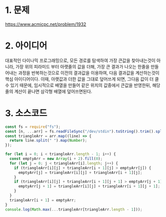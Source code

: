 # 1. 문제

https://www.acmicpc.net/problem/1932

# 2. 아이디어

대표적인 다이나믹 프로그래밍으로, 모든 경로를 탐색하여 가장 큰값을 찾아내는것이 아니라, 가장 위의 피라미드 부터 아랫줄의 값을 더해, 가장 큰 결과가 나오는 한줄을 만들어내는 과정을 반복하는것으로 이전의 결과값을 이용하여, 다음 결과값을 계산하는것이 핵심 아이디어이다. 이때, 아랫값과 더한 값을 그대로 덮어쓰게 되면, 그다음 값이 더 클수 있기 때문에, 임시적으로 배열을 만들어 같은 위치의 값중에서 큰값을 반영한뒤, 해당줄의 계산이 끝나면 삼각형 배열에 덮어쓰면된다.

# 3. 소스코드

```javascript
const fs = require("fs");
const [n, ...arr] = fs.readFileSync("/dev/stdin").toString().trim().split("\n");
const triangleArr = arr.map((line) => {
  return line.split(" ").map(Number);
});

for (let i = 0; i < triangleArr.length - 1; i++) {
  const emptyArr = new Array(i + 2).fill(0);
  for (let j = 0; j < triangleArr[i].length; j++) {
    if (triangleArr[i][j] + triangleArr[i + 1][j] > emptyArr[j]) {
      emptyArr[j] = triangleArr[i][j] + triangleArr[i + 1][j];
    }
    if (triangleArr[i][j] + triangleArr[i + 1][j + 1] > emptyArr[j + 1]) {
      emptyArr[j + 1] = triangleArr[i][j] + triangleArr[i + 1][j + 1];
    }
  }
  triangleArr[i + 1] = emptyArr;
}
console.log(Math.max(...triangleArr[triangleArr.length - 1]));
```
